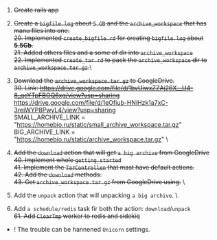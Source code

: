 1. ~~Create rails app~~


2. ~~Create a `bigfile.log` about `5 GB` and the `archive_workspace` that has manu files into one.~~\
    ~~20. Implemented `create_bigfile.rd` for creating `bigfile.log` about **5.5Gb**.~~\
    ~~21. Added others files and a some of dir into `archive_workspace`~~\
    ~~22. Implemented `create_tar.rd` to pack the `archive_workspace` dir to `archive_workspace.tar.gz`.~~\


3. ~~Download the `archive_workspace.tar.gz` to GoogleDrive.~~\
    ~~30. Link: https://drive.google.com/file/d/1bvUiwxZZAj26X__U4-8_qcYTpFBOQ6xg/view?usp=sharing~~ \
                https://drive.google.com/file/d/1eOfiub-HNiHzk1a7xC-3reiWYP8PwyL4/view?usp=sharing \
                SMALL_ARCHIVE_LINK  = "https://homebio.ru/static/small_archive_workspace.tar.gz" \
                BIG_ARCHIVE_LINK    = "https://homebio.ru/static/archive_workspace.tar.gz" \

4. ~~Add the `download` action that will get `a big archive` from GoogleDrive~~ \
    ~~40. Implement whole `getting_started`~~ \
    ~~41. Implement the `TarControllen` that mast have default actions.~~ \
    ~~42. Add the `download` methods.~~ \
    ~~43. Get `archive_workspace.tar.gz` from GoogleDrive using.~~ \

5. Add the `unpack` action that will unpacking `a big archive`. \

6. Add `a schedule/redis` task fir both the action: `download`/`unpack` \
    ~~61. Add `ClearTmp` worker to redis and sidekiq~~


* ! The trouble can be hannened `Unicorn` settings.
